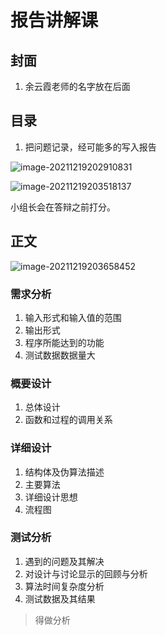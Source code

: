 # 报告讲解课

## 封面

1. 余云霞老师的名字放在后面

## 目录

1. 把问题记录，经可能多的写入报告



![image-20211219202910831](https://gitee.com/tan-huiyu/pic/raw/master/img/202112192029110.png) 

![image-20211219203518137](https://gitee.com/tan-huiyu/pic/raw/master/img/202112192035384.png) 

小组长会在答辩之前打分。

## 正文

![image-20211219203658452](https://gitee.com/tan-huiyu/pic/raw/master/img/202112192036669.png) 

### 需求分析

1. 输入形式和输入值的范围
2. 输出形式
3. 程序所能达到的功能
4. 测试数据数据量大

### 概要设计

1. 总体设计
2. 函数和过程的调用关系

### 详细设计

1. 结构体及伪算法描述
2. 主要算法
3. 详细设计思想
4. 流程图

### 测试分析

1. 遇到的问题及其解决
2. 对设计与讨论显示的回顾与分析
3. 算法时间复杂度分析
4. 测试数据及其结果

> 得做分析



